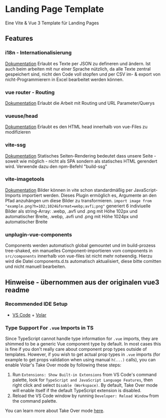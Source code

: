 # Landing Page Template

Eine Vite & Vue 3 Template für Landing Pages

## Features

### i18n - Internationalisierung
[Dokumentation](https://kazupon.github.io/vue-i18n/)
Erlaubt es Texte per JSON zu defineren und ändern. Ist auch beim arbeiten mit nur einer Sprache nützlich, da alle Texte zentral gespeichert sind, nicht den Code voll stopfen und per CSV im- & export von nicht-Programmierern in Excel bearbeitet werden können.

### vue router - Routing
[Dokumentation](https://router.vuejs.org/)
Erlaubt die Arbeit mit Routing und URL Parameter/Querys

### vueuse/head
[Dokumentation](https://github.com/vueuse/head#usage)
Erlaubt es den HTML head innerhalb von vue-Files zu modifizieren

### vite-ssg
[Dokumentation](https://github.com/vueuse/head#usage)
Statisches Seiten-Rendering bedeutet dass unsere Seite - soweit wie möglich - nicht als SPA sondern als statisches HTML gerendert wird. Verwende dazu den npm-Befehl "build-ssg"

### vite-imagetools
[Dokumentation](https://github.com/JonasKruckenberg/imagetools/tree/main/packages/vite)
Bilder können in vite schon standardmäßig per JavaScript-Imports importiert werden. Dieses Plugin ermöglich es, Argumente an den Pfad anzuhängen um diese Bilder zu transformieren.
`import image from "example.png?h=102;1024&format=webp;avfi;png"` generiert 6 indiviuelle Bilder als string-Array: .webp, .avfi und .png mit Höhe 102px und automatischer Breite, .webp, .avfi und .png mit Höhe 1024px und automatischer Breite

### unplugin-vue-components
Components werden automatisch global gemountet und im build-prozess tree-shaked, ein manuelles Component-importieren vom components in `src/components` innerhalb von vue-files ist nicht mehr notwendig. Hierzu wird die Datei components.d.ts automatisch aktualisiert, diese bitte comitten und nicht manuell bearbeiten.



## Hinweise - übernommen aus der originalen vue3 readme

### Recommended IDE Setup

- [VS Code](https://code.visualstudio.com/) + [Volar](https://marketplace.visualstudio.com/items?itemName=Vue.volar)

### Type Support For `.vue` Imports in TS

Since TypeScript cannot handle type information for `.vue` imports, they are shimmed to be a generic Vue component type by default. In most cases this is fine if you don't really care about component prop types outside of templates. However, if you wish to get actual prop types in `.vue` imports (for example to get props validation when using manual `h(...)` calls), you can enable Volar's Take Over mode by following these steps:

1. Run `Extensions: Show Built-in Extensions` from VS Code's command palette, look for `TypeScript and JavaScript Language Features`, then right click and select `Disable (Workspace)`. By default, Take Over mode will enable itself if the default TypeScript extension is disabled.
2. Reload the VS Code window by running `Developer: Reload Window` from the command palette.

You can learn more about Take Over mode [here](https://github.com/johnsoncodehk/volar/discussions/471).
